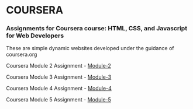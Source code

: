 # COURSERA

### Assignments for Coursera course: HTML, CSS, and Javascript for Web Developers


These are simple dynamic websites developed under the guidance of coursera.org

Coursera Module 2 Assignment - [Module-2](https://raw.githack.com/deepthiinduri/coursera/main/module2_assign/index.html)

Coursera Module 3 Assignment - [Module-3](https://raw.githack.com/deepthiinduri/coursera/main/mod3_assign/index.html)

Coursera Module 4 Assignment - [Module-4](https://raw.githack.com/deepthiinduri/coursera/main/mod4_assign/index.html)

Coursera Module 5 Assignment - [Module-5](https://raw.githack.com/deepthiinduri/coursera/main/mod5_assign/index.html)

